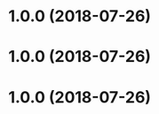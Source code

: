 <a name="1.0.0"></a>
# 1.0.0 (2018-07-26)



<a name="1.0.0"></a>
# 1.0.0 (2018-07-26)



<a name="1.0.0"></a>
# 1.0.0 (2018-07-26)



